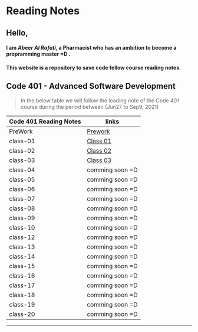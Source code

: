 # Reading Notes

## Hello, 

#### I am *Abeer Al Rafati*, a Pharmacist who has an ambition to become a propramming master =D .


#### This website is a repository to save code fellow course reading notes.  

## Code 401 - Advanced Software Development   

> In the below table we will follow the leading note of the Code 401 course during the period between (Jun27 to Sep9, 2021)   



| Code 401 Reading Notes                 |      links                                                               |
| ----------  | --------------------|
| PreWork     |  [Prework](https://abeeral-rafati.github.io/Read_Note/401/PreWork)|
|   class-01  |[Class 01](https://abeeral-rafati.github.io/Read_Note/401/Class01)     |
|   class-02  | [Class 02](https://abeeral-rafati.github.io/Read_Note/401/Class02)     |
|   class-03  |[Class 03](https://abeeral-rafati.github.io/Read_Note/401/Class03)       |
|   class-04  |comming soon =D      |
|   class-05  |comming soon =D      |
|   class-06  |comming soon =D      |
|   class-07  |comming soon =D      |
|   class-08  |comming soon =D      |
|   class-09  |comming soon =D      |
|   class-10  |comming soon =D      |
|   class-12  |comming soon =D      |
|   class-13  |comming soon =D      |
|   class-14  |comming soon =D      |
|   class-15  |comming soon =D      |
|   class-16  |comming soon =D      |
|   class-17  |comming soon =D      |
|   class-18  |comming soon =D      |
|   class-19  |comming soon =D      |
|   class-20  |comming soon =D      |

---------------------------------------------
